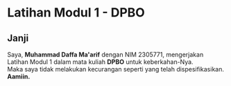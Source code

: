 # Latihan Modul 1 - DPBO

## **Janji**
Saya, **Muhammad Daffa Ma'arif** dengan NIM 2305771, mengerjakan Latihan Modul 1 dalam mata kuliah **DPBO** untuk keberkahan-Nya.  
Maka saya tidak melakukan kecurangan seperti yang telah dispesifikasikan. **Aamiin.**  
